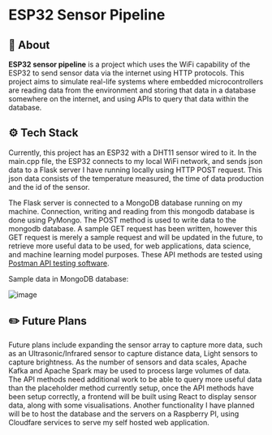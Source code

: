 # **ESP32 Sensor Pipeline**

## 🚀 About
**ESP32 sensor pipeline** is a project which uses the WiFi capability of the ESP32 to send sensor data via the internet using HTTP protocols. This project aims to simulate real-life systems where embedded microcontrollers are reading data from the environment and storing that data in a database somewhere on the internet, and using APIs to query that data within the database. 

## ⚙️ Tech Stack
Currently, this project has an ESP32 with a DHT11 sensor wired to it. In the main.cpp file, the ESP32 connects to my local WiFi network, and sends json data to a Flask server I have running locally using HTTP POST request. This json data consists of the temperature measured, the time of data production and the id of the sensor. 

The Flask server is connected to a MongoDB database running on my machine. Connection, writing and reading from this mongodb database is done using PyMongo. The POST method is used to write data to the mongodb database. A sample GET request has been written, however this GET request is merely a sample request and will be updated in the future, to retrieve more useful data to be used, for web applications, data science, and machine learning model purposes. These API methods are tested using [Postman API testing software](https://www.postman.com/downloads/).

Sample data in MongoDB database:

![image](https://github.com/user-attachments/assets/e47b5611-2400-4cd1-9cd8-dfa500859a99)

## ✏️ Future Plans
Future plans include expanding the sensor array to capture more data, such as an Ultrasonic/Infrared sensor to capture distance data, Light sensors to capture brightness. As the number of sensors and data scales, Apache Kafka and Apache Spark may be used to process large volumes of data. The API methods need additional work to be able to query more useful data than the placeholder method currently setup, once the API methods have been setup correctly, a frontend will be built using React to display sensor data, along with some visualisations. Another functionality I have planned will be to host the database and the servers on a Raspberry PI, using Cloudfare services to serve my self hosted web application. 
